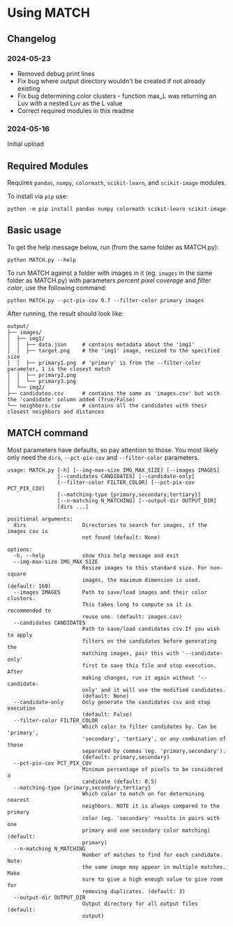 # Using MATCH
## Changelog
### 2024-05-23
- Removed debug print lines
- Fix bug where output directory wouldn't be created if not already existing
- Fix bug determining color clusters - function max_L was returning an Luv with a nested Luv as the L value
- Correct required modules in this readme

### 2024-05-16
Initial upload

## Required Modules
Requires `pandas`, `numpy`, `colormath`, `scikit-learn`, and `scikit-image` modules.

To install via `pip` use:
```
python -m pip install pandas numpy colormath scikit-learn scikit-image
```

## Basic usage
To get the help message below, run (from the same folder as MATCH.py):
```
python MATCH.py --help
```

To run MATCH against a folder with images in it (eg. `images` in the same folder as MATCH.py) with parameters _percent pixel coverage_ and _filter color_, use the following command:
```
python MATCH.py --pct-pix-cov 0.7 --filter-color primary images
```

After running, the result should look like:
```
output/
├── images/
│  ├── img1/
│  │  ├── data.json     # contains metadata about the 'img1'
│  │  ├── target.png    # the 'img1' image, resized to the specified size
│  │  ├── primary1.png  # 'primary' is from the --filter-color parameter, 1 is the closest match
│  │  ├── primary2.png
│  │  └── primary3.png
│  └── img2/
├── candidates.csv      # contains the same as 'images.csv' but with the 'candidate' column added (True/False)
└── neighbors.csv       # contains all the candidates with their closest neighbors and distances
```


## MATCH command
Most parameters have defaults, so pay attention to those. You most likely only need the `dirs`, `--pct-pix-cov` and `--filter-color` parameters.
```
usage: MATCH.py [-h] [--img-max-size IMG_MAX_SIZE] [--images IMAGES]
                [--candidates CANDIDATES] [--candidate-only]
                [--filter-color FILTER_COLOR] [--pct-pix-cov PCT_PIX_COV]
                [--matching-type {primary,secondary,tertiary}]
                [--n-matching N_MATCHING] [--output-dir OUTPUT_DIR]
                [dirs ...]

positional arguments:
  dirs                  Directories to search for images, if the images csv is
                        not found (default: None)

options:
  -h, --help            show this help message and exit
  --img-max-size IMG_MAX_SIZE
                        Resize images to this standard size. For non-square
                        images, the maximum dimension is used. (default: 160)
  --images IMAGES       Path to save/load images and their color clusters.
                        This takes long to compute so it is recommended to
                        reuse one. (default: images.csv)
  --candidates CANDIDATES
                        Path to save/load candidates csv.If you wish to apply
                        filters on the candidates before generating the
                        matching images, pair this with '--candidate-only'
                        first to save this file and stop execution. After
                        making changes, run it again without '--candidate-
                        only' and it will use the modified candidates.
                        (default: None)
  --candidate-only      Only generate the candidates csv and stop execution
                        (default: False)
  --filter-color FILTER_COLOR
                        Which color to filter candidates by. Can be 'primary',
                        'secondary', 'tertiary', or any combination of those
                        separated by commas (eg. 'primary,secondary').
                        (default: primary,secondary)
  --pct-pix-cov PCT_PIX_COV
                        Minimum percentage of pixels to be considered a
                        candidate (default: 0.5)
  --matching-type {primary,secondary,tertiary}
                        Which color to match on for determining nearest
                        neighbors. NOTE it is always compared to the primary
                        color (eg. 'secondary' results in pairs with one
                        primary and one secondary color matching) (default:
                        primary)
  --n-matching N_MATCHING
                        Number of matches to find for each candidate. Note:
                        the same image may appear in multiple matches. Make
                        sure to give a high enough value to give room for
                        removing duplicates. (default: 3)
  --output-dir OUTPUT_DIR
                        Output directory for all output files (default:
                        output)
```
